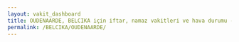 ```yaml
---
layout: vakit_dashboard
title: OUDENAARDE, BELCIKA için iftar, namaz vakitleri ve hava durumu - ilçe/eyalet seç
permalink: /BELCIKA/OUDENAARDE/
---
```


<script type="text/javascript">
  var GLOBAL_COUNTRY = 'BELCIKA';
  var GLOBAL_CITY = 'OUDENAARDE';
  var GLOBAL_STATE = '';
  var lat = 72;
  var lon = 21;
</script>
